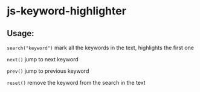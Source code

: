 # js-keyword-highlighter

## Usage:

`search("keyword")` mark all the keywords in the text, highlights the first one

`next()` jump to next keyword

`prev()` jump to previous keyword

`reset()` remove the keyword from the search in the text
